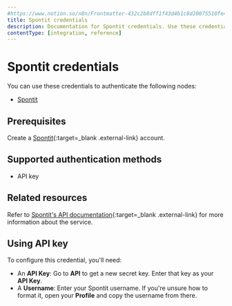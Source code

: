 ```yaml
---
#https://www.notion.so/n8n/Frontmatter-432c2b8dff1f43d4b1c8d20075510fe4
title: Spontit credentials
description: Documentation for Spontit credentials. Use these credentials to authenticate Spontit in n8n, a workflow automation platform.
contentType: [integration, reference]
---
```


# Spontit credentials

You can use these credentials to authenticate the following nodes:

- [Spontit](/integrations/builtin/app-nodes/n8n-nodes-base.spontit.md)

## Prerequisites

Create a [Spontit](https://www.spontit.com/){:target=_blank .external-link} account.

## Supported authentication methods

- API key

## Related resources

Refer to [Spontit's API documentation](https://api.spontit.com/){:target=_blank .external-link} for more information about the service.

## Using API key

To configure this credential, you'll need:

- An **API Key**: Go to **API** to get a new secret key. Enter that key as your **API Key**.
- A **Username**: Enter your Spontit username. If you're unsure how to format it, open your **Profile** and copy the username from there.

